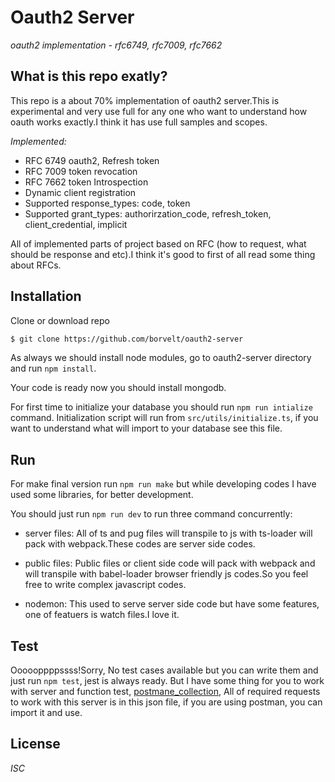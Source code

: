 # Oauth2 Server

_oauth2 implementation - rfc6749, rfc7009, rfc7662_

## What is this repo exatly?
This repo is a about 70% implementation of oauth2 server.This is experimental and very use full for any one who want to understand how oauth works exactly.I think it has use full samples and scopes.

_Implemented:_
  * RFC 6749 oauth2, Refresh token
  * RFC 7009 token revocation
  * RFC 7662 token Introspection
  * Dynamic client registration
  * Supported response_types: code, token
  * Supported grant_types: authorirzation_code, refresh_token, client_credential, implicit

All of implemented parts of project based on RFC (how to request, what should be response and etc).I think it's good to first of all read some thing about RFCs.

## Installation
Clone or download repo
```bash
$ git clone https://github.com/borvelt/oauth2-server
```
As always we should install node modules, go to oauth2-server directory and run `npm install`.

Your code is ready now you should install mongodb.

For first time to initialize your database you should run `npm run intialize` command.
Initialization script will run from `src/utils/initialize.ts`, if you want to understand what will import to your database see this file.

## Run 
For make final version run `npm run make` but while developing codes I have used some libraries, for better development.

You should just run `npm run dev` to run three command concurrently:
* server files: 
    All of ts and pug files will transpile to js with ts-loader will pack with webpack.These codes are server side codes.
* public files:
    Public files or client side code will pack with webpack and will transpile with babel-loader browser friendly js codes.So you feel free to write complex javascript codes.

* nodemon:
  This used to serve server side code but have some features, one of featuers is watch files.I love it.

## Test
Oooooppppssss!Sorry, No test cases available but you can write them and just run `npm test`, jest is always ready.
But I have some thing for you to work with server and function test, [postmane_collection](./postman_collection.json), All of required requests to work with this server is in this json file, if you are using postman, you can import it and use.

## License
*ISC*